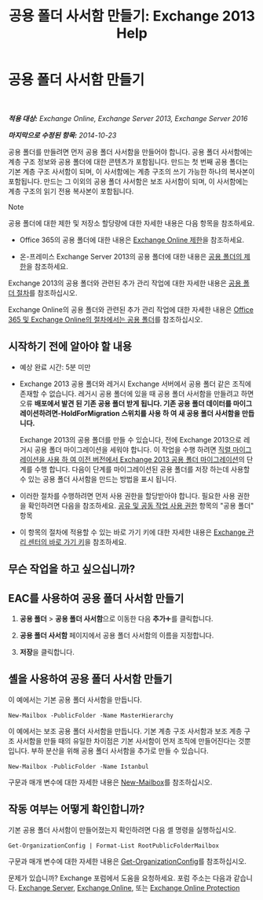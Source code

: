 ﻿---
title: '공용 폴더 사서함 만들기: Exchange 2013 Help'
TOCTitle: 공용 폴더 사서함 만들기
ms:assetid: 64437ffd-231b-4c10-84df-232ccbe9538f
ms:mtpsurl: https://technet.microsoft.com/ko-kr/library/JJ552410(v=EXCHG.150)
ms:contentKeyID: 50483276
ms.date: 05/22/2018
mtps_version: v=EXCHG.150
ms.translationtype: MT
---

# 공용 폴더 사서함 만들기

 

_**적용 대상:** Exchange Online, Exchange Server 2013, Exchange Server 2016_

_**마지막으로 수정된 항목:** 2014-10-23_

공용 폴더를 만들려면 먼저 공용 폴더 사서함을 만들어야 합니다. 공용 폴더 사서함에는 계층 구조 정보와 공용 폴더에 대한 콘텐츠가 포함됩니다. 만드는 첫 번째 공용 폴더는 기본 계층 구조 사서함이 되며, 이 사서함에는 계층 구조의 쓰기 가능한 하나의 복사본이 포함됩니다. 만드는 그 이외의 공용 폴더 사서함은 보조 사서함이 되며, 이 사서함에는 계층 구조의 읽기 전용 복사본이 포함됩니다.


> [!NOTE]
> 공용 폴더에 대한 제한 및 저장소 할당량에 대한 자세한 내용은 다음 항목을 참조하세요. 
> <UL>
> <LI>
> <P>Office 365의 공용 폴더에 대한 내용은 <A href="https://go.microsoft.com/fwlink/?linkid=391188">Exchange Online 제한</A>을 참조하세요.</P>
> <LI>
> <P>온-프레미스 Exchange Server 2013의 공용 폴더에 대한 내용은 <A href="limits-for-public-folders-exchange-2013-help.md">공용 폴더의 제한</A>을 참조하세요.</P></LI></UL>



Exchange 2013의 공용 폴더와 관련된 추가 관리 작업에 대한 자세한 내용은 [공용 폴더 절차](public-folder-procedures-exchange-2013-help.md)를 참조하십시오.

Exchange Online의 공용 폴더와 관련된 추가 관리 작업에 대한 자세한 내용은 [Office 365 및 Exchange Online의 절차에서는 공용 폴더](https://technet.microsoft.com/ko-kr/library/jj966272\(v=exchg.150\))를 참조하십시오.

## 시작하기 전에 알아야 할 내용

  - 예상 완료 시간: 5분 미만

  - Exchange 2013 공용 폴더와 레거시 Exchange 서버에서 공용 폴더 같은 조직에 존재할 수 없습니다. 레거시 공용 폴더에 있을 때 공용 폴더 사서함을 만들려고 하면 오류 **배포에서 발견 된 기존 공용 폴더 받게 됩니다. 기존 공용 폴더 데이터를 마이그레이션하려면-HoldForMigration 스위치를 사용 하 여 새 공용 폴더 사서함을 만듭니다.**
    
    Exchange 2013의 공용 폴더를 만들 수 있습니다, 전에 Exchange 2013으로 레거시 공용 폴더 마이그레이션을 세워야 합니다. 이 작업을 수행 하려면 [직렬 마이그레이션을 사용 하 여 이전 버전에서 Exchange 2013 공용 폴더 마이그레이션](https://technet.microsoft.com/ko-kr/library/jj150486\(v=exchg.150\))의 단계를 수행 합니다. 다음이 단계를 마이그레이션된 공용 폴더를 저장 하는데 사용할 수 있는 공용 폴더 사서함을 만드는 방법을 표시 됩니다.

  - 이러한 절차를 수행하려면 먼저 사용 권한을 할당받아야 합니다. 필요한 사용 권한을 확인하려면 다음을 참조하세요. [공유 및 공동 작업 사용 권한](sharing-and-collaboration-permissions-exchange-2013-help.md) 항목의 "공용 폴더" 항목

  - 이 항목의 절차에 적용할 수 있는 바로 가기 키에 대한 자세한 내용은 [Exchange 관리 센터의 바로 가기 키](keyboard-shortcuts-in-the-exchange-admin-center-exchange-online-protection-help.md)을 참조하세요.

## 무슨 작업을 하고 싶으십니까?

## EAC를 사용하여 공용 폴더 사서함 만들기

1.  **공용 폴더** \> **공용 폴더 사서함**으로 이동한 다음 **추가**![아이콘 추가](images/JJ218640.c1e75329-d6d7-4073-a27d-498590bbb558(EXCHG.150).gif "아이콘 추가")를 클릭합니다.

2.  **공용 폴더 사서함** 페이지에서 공용 폴더 사서함의 이름을 지정합니다.

3.  **저장**을 클릭합니다.

## 셸을 사용하여 공용 폴더 사서함 만들기

이 예에서는 기본 공용 폴더 사서함을 만듭니다.

    New-Mailbox -PublicFolder -Name MasterHierarchy

이 예에서는 보조 공용 폴더 사서함을 만듭니다. 기본 계층 구조 사서함과 보조 계층 구조 사서함을 만들 때의 유일한 차이점은 기본 사서함이 먼저 조직에 만들어진다는 것뿐입니다. 부하 분산을 위해 공용 폴더 사서함을 추가로 만들 수 있습니다.

    New-Mailbox -PublicFolder -Name Istanbul 

구문과 매개 변수에 대한 자세한 내용은 [New-Mailbox](https://technet.microsoft.com/ko-kr/library/aa997663\(v=exchg.150\))를 참조하십시오.

## 작동 여부는 어떻게 확인합니까?

기본 공용 폴더 사서함이 만들어졌는지 확인하려면 다음 셸 명령을 실행하십시오.

    Get-OrganizationConfig | Format-List RootPublicFolderMailbox

구문과 매개 변수에 대한 자세한 내용은 [Get-OrganizationConfig](https://technet.microsoft.com/ko-kr/library/aa997571\(v=exchg.150\))를 참조하십시오.

문제가 있습니까? Exchange 포럼에서 도움을 요청하세요. 포럼 주소는 다음과 같습니다. [Exchange Server](https://go.microsoft.com/fwlink/p/?linkid=60612), [Exchange Online](https://go.microsoft.com/fwlink/p/?linkid=267542), 또는 [Exchange Online Protection](https://go.microsoft.com/fwlink/p/?linkid=285351)

